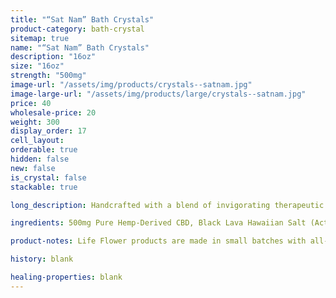 ```yaml
---
title: "“Sat Nam” Bath Crystals"
product-category: bath-crystal
sitemap: true
name: "“Sat Nam” Bath Crystals"
description: "16oz"
size: "16oz"
strength: "500mg"
image-url: "/assets/img/products/crystals--satnam.jpg"
image-large-url: "/assets/img/products/large/crystals--satnam.jpg"
price: 40
wholesale-price: 20
weight: 300
display_order: 17
cell_layout:
orderable: true
hidden: false
new: false
is_crystal: false
stackable: true

long_description: Handcrafted with a blend of invigorating therapeutic grade essential oils, Hawaiian black lava salt, epsom salt and sea salt. These bath crystals are the perfect detoxifying self care treat. Activated charcoal pulls toxins and debris from our pores while CBD-infused sweet almond oil relaxes sore, tired muscles and nourishes dry, chapped skin. Note - this product contains activated charcoal, so give your tub a little scrub when you're done.

ingredients: 500mg Pure Hemp-Derived CBD, Black Lava Hawaiian Salt (Activated Charcoal-infused), Sea Salt, Epsom Salt, Organic Hemp Oil, Sweet Almond Oil, Sage + Eucalyptus + Peppermint Essential Oils, Organic Herbs.

product-notes: Life Flower products are made in small batches with all-natural and boutique ingredients. Orders are processed and shipped in 7-10 days.

history: blank

healing-properties: blank
---
```

